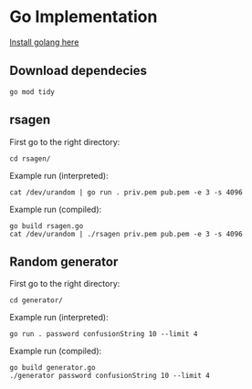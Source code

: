 # Go Implementation
[Install golang here]("https://go.dev/doc/install")

## Download dependecies
```
go mod tidy
```

## rsagen

First go to the right directory:
```
cd rsagen/
```

Example run (interpreted):
```
cat /dev/urandom | go run . priv.pem pub.pem -e 3 -s 4096
```

Example run (compiled):
```
go build rsagen.go
cat /dev/urandom | ./rsagen priv.pem pub.pem -e 3 -s 4096
```

## Random generator
First go to the right directory:
```
cd generator/
```

Example run (interpreted):
```
go run . password confusionString 10 --limit 4
```

Example run (compiled):
```
go build generator.go
./generator password confusionString 10 --limit 4
```